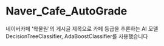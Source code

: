 # Naver_Cafe_AutoGrade
 네이버카페 '왁물원'의 게시글 제목으로 카페 등급을 추론하는 AI 모델  
 DecisionTreeClassifier, AdaBoostClassifier를 사용했습니다
